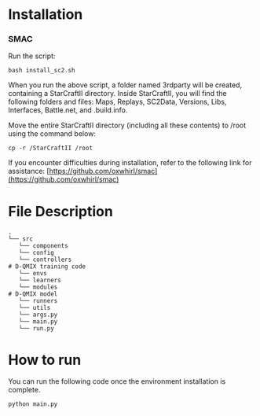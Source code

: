# Installation 

### SMAC 
Run the script: 

    bash install_sc2.sh

When you run the above script, a folder named 3rdparty will be created, containing a StarCraftII directory. Inside StarCraftII, you will find the following folders and files: Maps, Replays, SC2Data, Versions, Libs, Interfaces, Battle.net, and .build.info.

Move the entire StarCraftII directory (including all these contents) to /root using the command below:

    cp -r /StarCraftII /root

If you encounter difficulties during installation, refer to the following link for assistance: [https://github.com/oxwhirl/smac](https://github.com/oxwhirl/smac)

# File Description
    .
    └── src
       └── components         
       └── config 
       └── controllers                                                        # D-QMIX training code
       └── envs
       └── learners 
       └── modules                                                            # D-QMIX model 
       └── runners
       └── utils
       └── args.py
       └── main.py                    
       └── run.py 
    
# How to run 
You can run the following code once the environment installation is complete.
    
    python main.py
    